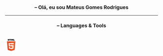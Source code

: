 <center><h3><b> – Olá, eu sou Mateus Gomes Rodrigues</b></h3></center>
<hr>
<center><h3><b>– Languages & Tools</b></h3></center>
<br>
<a href="https://www.w3.org/html/" rel="nofollow"> <img src="https://raw.githubusercontent.com/devicons/devicon/master/icons/html5/html5-original-wordmark.svg" alt="html5" width="40" height="40" style="max-width: 100%;"> </a>
